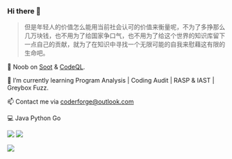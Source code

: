 ### Hi there 👋

<!--
**0range228/0range228** is a ✨ _special_ ✨ repository because its `README.md` (this file) appears on your GitHub profile.

Here are some ideas to get you started:

- 🔭 I’m currently working on ...
- 🌱 I’m currently learning ...
- 👯 I’m looking to collaborate on ...
- 🤔 I’m looking for help with ...
- 💬 Ask me about ...
- 📫 How to reach me: ...
- 😄 Pronouns: ...
- ⚡ Fun fact: ...
-->
> 但是年轻人的价值怎么能用当前社会认可的价值来衡量呢，不为了多挣那么几万块钱，也不用为了给国家争口气，也不用为了给这个世界的知识库留下一点自己的贡献，就为了在知识中寻找一个无限可能的自我来慰藉这有限的生命吧。
<!-- 
![Anurag's GitHub stats](https://github-readme-stats.vercel.app/api?username=0range228&show_icons=true&theme=merko)
[![Top Langs](https://github-readme-stats.vercel.app/api/top-langs/?username=0range228&layout=compact)](https://github.com/anuraghazra/github-readme-stats) -->

🔭 Noob on [Soot](https://github.com/soot-oss/soot) & [CodeQL](https://github.com/github/codeql).

🌱 I’m currently learning Program Analysis | Coding Audit | RASP & IAST | Greybox Fuzz.

📫 Contact me via coderforge@outlook.com

:computer: Java Python Go

![](https://komarev.com/ghpvc/?username=fynch3r&color=orange&style=flat-square)  <img src="https://img.shields.io/github/followers/fynch3r?label=Follow" style=" float:left, margin-right:10px" />


<a href="https://github.com/anuraghazra/github-readme-stats">
  <img align="center" src="https://github-readme-stats.vercel.app/api?username=fynch3r&show_icons=true&theme=merko" />
</a>
